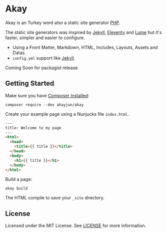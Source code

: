 # Akay

Akay is an Turkey word also a static site generator [PHP](https://www.php.net/).

The static site generators was inspired by [Jekyll](https://jekyllrb.com/), [Eleventy](https://www.11ty.dev/) and [Lume](https://lumeland.github.io/) but it's faster, simpler and easier to configure.

- Using a Front Matter, Markdown, HTML, Includes, Layouts, Assets and Datas.
- `config.yml` support like [Jekyll](https://jekyllrb.com/).

Coming Soon for packagist release.

## Getting Started

Make sure you have [Composer installed](https://getcomposer.org/doc/00-intro.md):

```
composer require --dev akayjun/akay
```

Create your example page using a Nunjucks file `index.html`.

```html
---
title: Welcome to my page
---
<html>
  <head>
    <title>{{ title }}</title>
  </head>
  <body>
    <h1>{{ title }}</h1>
  </body>
</html>
```

Build a page:

```
akay build
```

The HTML compile to save your `_site` directory.

## License

Licensed under the MIT License. See [LICENSE](LICENSE) for more information.
